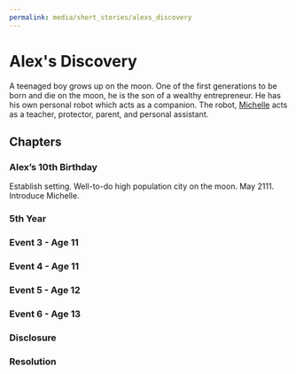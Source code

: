 ```yaml
---
permalink: media/short_stories/alexs_discovery
---
```


# Alex's Discovery

A teenaged boy grows up on the moon.
One of the first generations to be born and die on the moon, he is the son of a wealthy entrepreneur.
He has his own personal robot which acts as a companion.
The robot, [Michelle](/objects/mic5#michelle) acts as a teacher, protector, parent, and personal assistant.

## Chapters

### Alex’s 10th Birthday

Establish setting.
Well-to-do high population city on the moon.
May 2111.
Introduce Michelle.

### 5th Year

### Event 3 - Age 11

### Event 4 - Age 11

### Event 5 - Age 12

### Event 6 - Age 13

### Disclosure

### Resolution
